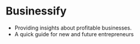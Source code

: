 # Businessify 
- Providing insights about profitable businesses.
- A quick guide for new and future entrepreneurs
<!-- deployed link- https://businessify-1.onrender.com/ping -->